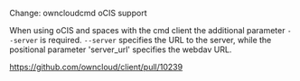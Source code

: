 Change: owncloudcmd oCIS support

When using oCIS and spaces with the cmd client the additional parameter `--server` is required.
`--server` specifies the URL to the server, while the positional parameter 'server_url' specifies the webdav URL.

https://github.com/owncloud/client/pull/10239
